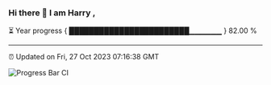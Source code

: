 ### Hi there 👋 I am Harry , 

⏳ Year progress { ████████████████████████▁▁▁▁▁▁ } 82.00 %

---

⏰ Updated on Fri, 27 Oct 2023 07:16:38 GMT

![Progress Bar CI](https://github.com/duykhang68/duykhang68/workflows/Progress%20Bar%20CI/badge.svg)

